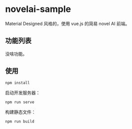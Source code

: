 # novelai-sample

Material Designed 风格的，使用 vue.js 的简易 novel AI 前端。

## 功能列表

没啥功能。

## 使用

```
npm install
```

启动开发服务器：

```
npm run serve
```

构建静态文件：

```
npm run build
```

